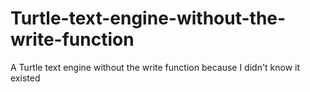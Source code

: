 # Turtle-text-engine-without-the-write-function
A Turtle text engine without the write function because I didn't know it existed
